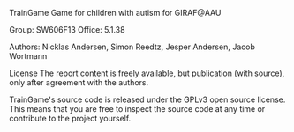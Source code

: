 TrainGame
Game for children with autism for GIRAF@AAU

Group: SW606F13
Office: 5.1.38

Authors:
Nicklas Andersen, 
Simon Reedtz, 
Jesper Andersen, 
Jacob Wortmann

License
The report content is freely available, but publication (with source), only after agreement with the authors.

TrainGame's source code is released under the GPLv3 open source license. This means that you are free to inspect the source code at any time or contribute to the project yourself.
